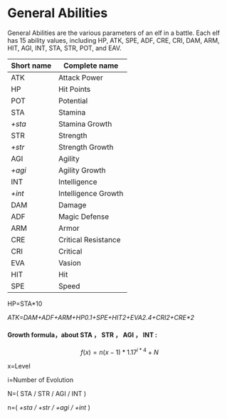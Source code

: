 # General Abilities

General Abilities are the various parameters of an elf in a battle. Each elf has 15 ability values, including HP, ATK, SPE, ADF, CRE, CRI, DAM, ARM, HIT, AGI, INT, STA, STR, POT, and EAV.

| Short name | Complete name       |
| ---------- | ------------------- |
| ATK        | Attack Power        |
| HP         | Hit Points          |
| POT        | Potential           |
| STA        | Stamina             |
| _+sta_     | Stamina Growth      |
| STR        | Strength            |
| _+str_     | Strength Growth     |
| AGI        | Agility             |
| _+agi_     | Agility Growth      |
| INT        | Intelligence        |
| _+int_     | Intelligence Growth |
| DAM        | Damage              |
| ADF        | Magic Defense       |
| ARM        | Armor               |
| CRE        | Critical Resistance |
| CRI        | Critical            |
| EVA        | Vasion              |
| HIT        | Hit                 |
| SPE        | Speed               |

HP=STA\*10

_ATK=DAM+ADF+ARM+HP0.1+SPE+HIT2+EVA2.4+CRI2+CRE\*2_

#### Growth formula，about STA ， STR ， AGI ， INT  :&#x20;

$$
f(x) =n (x -1)* 1.17^{ i*4}+N
$$

x=Level

i=Number of Evolution

N=( STA / STR / AGI / INT )

n=( _+sta / +str / +agi / +int_ )
